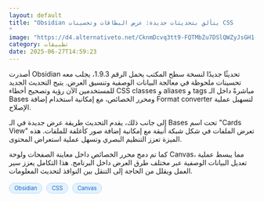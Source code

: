 ```yaml
---
layout: default
title: "Obsidian يتألق بتحديثات جديدة: عرض البطاقات وتحسينات CSS
"
image: "https://d4.alternativeto.net/CknmDcvq3tt9-FQTMbZu7DSlQWZyJsGH1-lMaTGPuxY/rs:fill:1520:760:0/g:ce:0:0/YWJzOi8vZGlzdC9jb250ZW50LzE3NTEwMzYzNjMxNzcucG5n.png"
category: تطبيقات
date: 2025-06-27T14:59:23
---
```


أصدرت Obsidian تحديثًا جديدًا لنسخة سطح المكتب يحمل الرقم 1.9.3، يجلب معه تحسينات ملحوظة في معالجة البيانات الوصفية وتنسيق العرض. يتيح التحديث الجديد للمستخدمين الآن رؤية وتصحيح أخطاء CSS classes و aliases و tags مباشرةً داخل الـ Bases ومحرر الخصائص، مع إمكانية استخدام إضافة Format converter لتسهيل عملية الإصلاح.

إلى جانب ذلك، يقدم التحديث طريقة عرض جديدة في الـ Bases تحت اسم "Cards View" تعرض الملفات في شكل شبكة أنيقة مع إمكانية إضافة صور كأغلفة للملفات. هذه الميزة تعزز التنظيم البصري وتسهل عملية استعراض المحتوى.

كما تم دمج محرر الخصائص داخل معاينة الصفحات ولوحة Canvas، مما يبسط عملية تعديل البيانات الوصفية عبر مختلف طرق العرض داخل البرنامج. هذا التكامل يعزز سير العمل ويقلل من الحاجة إلى التنقل بين النوافذ لتحديث المعلومات.

<div style="margin-top:2px; margin-bottom:2px;"><a href="https://bidjadraft.github.io/?query=Obsidian" style="background:#e3f2fd; color:#1565c0; font-size:80%; border-radius:12px; padding:3px 10px; margin:2px 4px 2px 0; display:inline-block; border:1px solid #bbdefb; text-decoration:none;">Obsidian</a> <a href="https://bidjadraft.github.io/?query=CSS" style="background:#e3f2fd; color:#1565c0; font-size:80%; border-radius:12px; padding:3px 10px; margin:2px 4px 2px 0; display:inline-block; border:1px solid #bbdefb; text-decoration:none;">CSS</a> <a href="https://bidjadraft.github.io/?query=Canvas" style="background:#e3f2fd; color:#1565c0; font-size:80%; border-radius:12px; padding:3px 10px; margin:2px 4px 2px 0; display:inline-block; border:1px solid #bbdefb; text-decoration:none;">Canvas</a></div><br><br>
